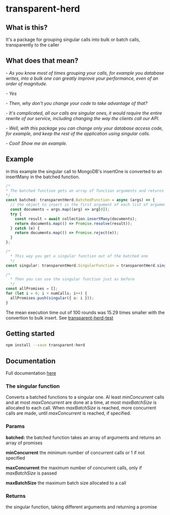 # transparent-herd

## What is this?

It's a package for grouping singular calls into bulk or batch calls, transparently to the caller

## What does that mean?

\- _As you know most of times grouping your calls, for example you database writes, into a bulk one can greatly improve your performance, even of an order of magnitude._

\- _Yes_

\- _Then, why don't you change your code to take advantage of that?_

\- _It's complicated, all our calls are singular ones, it would require the entire rewrite of our service, including changing the way the clients call our API._

\- _Well, with this package you can change only your database access code, for example, and keep the rest of the application using singular calls._

\- _Cool! Show me an example._

## Example

in this example the singular call to MongoDB's insertOne
is converted to an insertMany in the batched function.

```javascript
/*
* The batched function gets an array of function arguments and returns an array of promises
*/
const batched: transparentHerd.BatchedFunction = async (args) => {
  // the object to insert is the first argument of each list of arguments
  const documents = args.map((arg) => arg[0]);
  try {
    const result = await collection.insertMany(documents);
    return documents.map(() => Promise.resolve(result));
  } catch (e) {
    return documents.map(() => Promise.reject(e));
  }
};

/*
  * This way you get a singular function out of the batched one
  */
const singular: transparentHerd.SingularFunction = transparentHerd.singular(batched, { maxBatchSize });

/*
  * Then you can use the singular function just as before
  */
const allPromises = [];
for (let i = 0; i < numCalls; i++) {
  allPromises.push(singular({ a: i }));
}
```

The mean execution time out of 100 rounds was 15.29 times smaller with the convertion to bulk insert. See [transparent-herd-test](https://github.com/emasab/transparent-herd-test)

## Getting started

```bash
npm install --save transparent-herd
```

## Documentation

Full documentation [here](https://emasab.github.io/transparent-herd-doc/latest/index.html)

### The singular function

Converts a batched functions to a singular one.
Al least _minConcurrent_ calls and at most _maxConcurrent_ are done at a time,
at most _maxBatchSize_ is allocated to each call.
When _maxBatchSize_ is reached, more concurrent calls are made, until
_maxConcurrent_ is reached, if specified.

### Params

**batched:** the batched function takes an array of arguments and returns an array of promises

**minConcurrent** the minimum number of concurrent calls or 1 if not specified

**maxConcurrent** the maximum number of concurrent calls, only if _maxBatchSize_ is passed

**maxBatchSize** the maximum batch size allocated to a call

### Returns

the singular function, taking different arguments and returning a promise